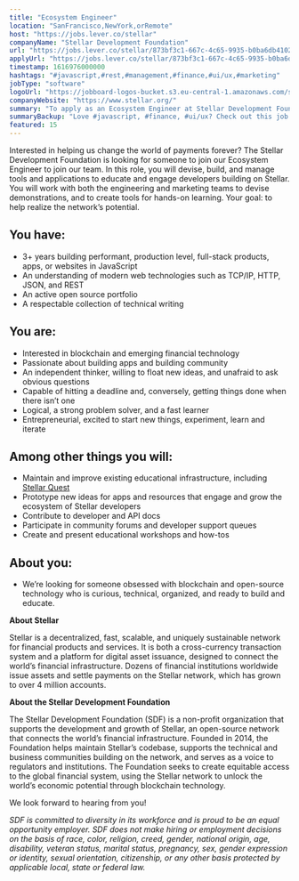 ```yaml
---
title: "Ecosystem Engineer"
location: "SanFrancisco,NewYork,orRemote"
host: "https://jobs.lever.co/stellar"
companyName: "Stellar Development Foundation"
url: "https://jobs.lever.co/stellar/873bf3c1-667c-4c65-9935-b0ba6db4102f"
applyUrl: "https://jobs.lever.co/stellar/873bf3c1-667c-4c65-9935-b0ba6db4102f/apply"
timestamp: 1616976000000
hashtags: "#javascript,#rest,#management,#finance,#ui/ux,#marketing"
jobType: "software"
logoUrl: "https://jobboard-logos-bucket.s3.eu-central-1.amazonaws.com/stellar-development-foundation"
companyWebsite: "https://www.stellar.org/"
summary: "To apply as an Ecosystem Engineer at Stellar Development Foundation, you preferably need to have 3+ years of experiance in building performant, production level, full-stack products, apps, or websites in JavaScript."
summaryBackup: "Love #javascript, #finance, #ui/ux? Check out this job post!"
featured: 15
---
```


Interested in helping us change the world of payments forever? The Stellar Development Foundation is looking for someone to join our Ecosystem Engineer to join our team. In this role, you will devise, build, and manage tools and applications to educate and engage developers building on Stellar. You will work with both the engineering and marketing teams to devise demonstrations, and to create tools for hands-on learning. Your goal: to help realize the network’s potential.

## You have:

*   3+ years building performant, production level, full-stack products, apps, or websites in JavaScript
*   An understanding of modern web technologies such as TCP/IP, HTTP, JSON, and REST
*   An active open source portfolio
*   A respectable collection of technical writing

## You are:

*   Interested in blockchain and emerging financial technology
*   Passionate about building apps and building community
*   An independent thinker, willing to float new ideas, and unafraid to ask obvious questions
*   Capable of hitting a deadline and, conversely, getting things done when there isn’t one
*   Logical, a strong problem solver, and a fast learner
*   Entrepreneurial, excited to start new things, experiment, learn and iterate

## Among other things you will:

*   Maintain and improve existing educational infrastructure, including [Stellar Quest](https://quest.stellar.org/)
*   Prototype new ideas for apps and resources that engage and grow the ecosystem of Stellar developers
*   Contribute to developer and API docs
*   Participate in community forums and developer support queues
*   Create and present educational workshops and how-tos

## About you:

*   We’re looking for someone obsessed with blockchain and open-source technology who is curious, technical, organized, and ready to build and educate.

**About Stellar**

Stellar is a decentralized, fast, scalable, and uniquely sustainable network for financial products and services. It is both a cross-currency transaction system and a platform for digital asset issuance, designed to connect the world’s financial infrastructure. Dozens of financial institutions worldwide issue assets and settle payments on the Stellar network, which has grown to over 4 million accounts.   

**About the Stellar Development Foundation**

The Stellar Development Foundation (SDF) is a non-profit organization that supports the development and growth of Stellar, an open-source network that connects the world’s financial infrastructure. Founded in 2014, the Foundation helps maintain Stellar’s codebase, supports the technical and business communities building on the network, and serves as a voice to regulators and institutions. The Foundation seeks to create equitable access to the global financial system, using the Stellar network to unlock the world’s economic potential through blockchain technology.

We look forward to hearing from you!

_SDF is committed to diversity in its workforce and is proud to be an equal opportunity employer. SDF does not make hiring or employment decisions on the basis of race, color, religion, creed, gender, national origin, age, disability, veteran status, marital status, pregnancy, sex, gender expression or identity, sexual orientation, citizenship, or any other basis protected by applicable local, state or federal law._
